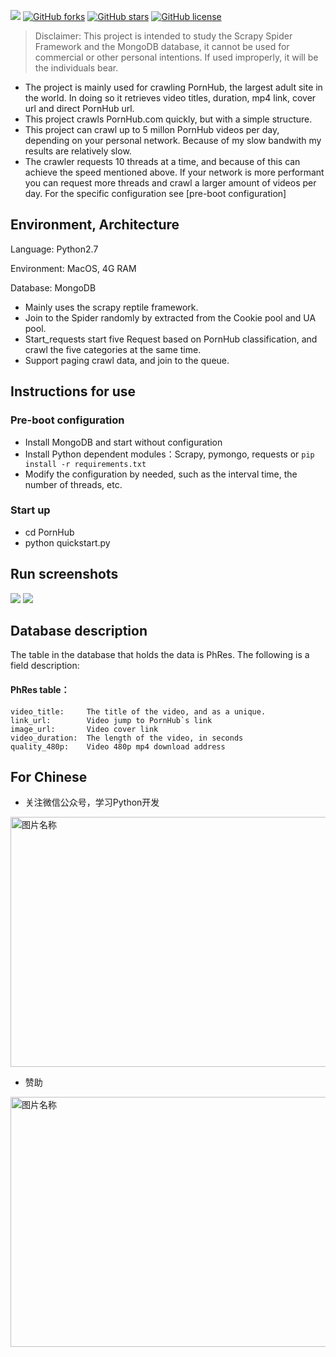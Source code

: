 
![][py2x] [![GitHub forks][forks]][network] [![GitHub stars][stars]][stargazers] [![GitHub license][license]][lic_file]
> Disclaimer: This project is intended to study the Scrapy Spider Framework and the MongoDB database, it cannot be used for commercial or other personal intentions. If used improperly, it will be the individuals bear.

* The project is mainly used for crawling PornHub, the largest adult site in the world. In doing so it retrieves video titles, duration, mp4 link, cover url and direct PornHub url.
* This project crawls PornHub.com quickly, but with a simple structure.
* This project can crawl up to 5 millon PornHub videos per day, depending on your personal network. Because of my slow bandwith my results are relatively slow.
* The crawler requests 10 threads at a time, and because of this can achieve the speed mentioned above. If your network is more performant you can request more threads and crawl a larger amount of videos per day. For the specific configuration see [pre-boot configuration]


## Environment, Architecture

Language: Python2.7

Environment: MacOS, 4G RAM

Database: MongoDB

* Mainly uses the scrapy reptile framework.
* Join to the Spider randomly by extracted from the Cookie pool and UA pool.
* Start_requests start five Request based on PornHub classification, and crawl the five categories at the same time.
* Support paging crawl data, and join to the queue.

## Instructions for use

### Pre-boot configuration

* Install MongoDB and start without configuration
* Install Python dependent modules：Scrapy, pymongo, requests or `pip install -r requirements.txt`
* Modify the configuration by needed, such as the interval time, the number of threads, etc.

### Start up

* cd PornHub
* python quickstart.py


## Run screenshots
![](https://github.com/xiyouMc/PornHubBot/blob/master/img/running.png?raw=true)
![](https://github.com/xiyouMc/PornHubBot/blob/master/img/mongodb.png?raw=true)

## Database description

The table in the database that holds the data is PhRes. The following is a field description:

#### PhRes table：
  
    video_title:     The title of the video, and as a unique.
    link_url:        Video jump to PornHub`s link
    image_url:       Video cover link
    video_duration:  The length of the video, in seconds
    quality_480p:    Video 480p mp4 download address

## For Chinese

* 关注微信公众号，学习Python开发

<img src="https://github.com/xiyouMc/WebHubBot/blob/master/img/gongzhonghao.png?raw=true" width = "700" height = "400" alt="图片名称" align=center />   

* 赞助

<img src="https://github.com/xiyouMc/WebHubBot/blob/master/img/fukuan.png?raw=true?raw=true" width = "700" height = "400" alt="图片名称" align=center />   


[py2x]: https://img.shields.io/badge/python-2.x-brightgreen.svg
[issues_img]: https://img.shields.io/github/issues/xiyouMc/WebHubBot.svg
[issues]: https://github.com/xiyouMc/WebHubBot/issues

[forks]: https://img.shields.io/github/forks/xiyouMc/WebHubBot.svg
[network]: https://github.com/xiyouMc/WebHubBot/network

[stars]: https://img.shields.io/github/stars/xiyouMc/WebHubBot.svg
[stargazers]: https://github.com/xiyouMc/WebHubBot/stargazers

[license]: https://img.shields.io/badge/license-MIT-blue.svg
[lic_file]: https://raw.githubusercontent.com/xiyouMc/WebHubBot/master/LICENSE
